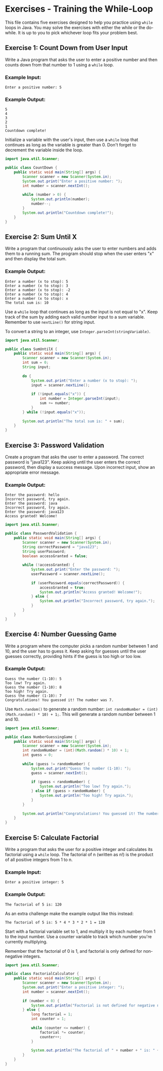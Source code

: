 # Exercises - Training the While-Loop

This file contains five exercises designed to help you practice using `while` loops in Java. You may solve the exercises with either the while or the do-while. It is up to you to pick whichever loop fits your problem best.

## Exercise 1: Count Down from User Input
Write a Java program that asks the user to enter a positive number and then counts down from that number to 1 using a `while` loop.

### Example Input:
```
Enter a positive number: 5
```

### Example Output:
```
5
4
3
2
1
Countdown complete!
```

<hint title="Hint 1">

Initialize a variable with the user's input, then use a `while` loop that continues as long as the variable is greater than 0. Don't forget to decrement the variable inside the loop.

</hint>

<hint title="Solution">

```java
import java.util.Scanner;

public class CountDown {
    public static void main(String[] args) {
        Scanner scanner = new Scanner(System.in);
        System.out.print("Enter a positive number: ");
        int number = scanner.nextInt();
        
        while (number > 0) {
            System.out.println(number);
            number--;
        }
        System.out.println("Countdown complete!");
    }
}
```

</hint>

## Exercise 2: Sum Until X
Write a program that continuously asks the user to enter numbers and adds them to a running sum. The program should stop when the user enters "x" and then display the total sum.

### Example Output:
```
Enter a number (x to stop): 5
Enter a number (x to stop): 3
Enter a number (x to stop): -2
Enter a number (x to stop): 4
Enter a number (x to stop): x
The total sum is: 10
```

<hint title="Hint 1">

Use a `while` loop that continues as long as the input is not equal to "x". Keep track of the sum by adding each valid number input to a sum variable. Remember to use `nextLine()` for string input.

</hint>

<hint title="Hint 2">

To convert a string to an integer, use `Integer.parseInt(stringVariable)`.

</hint>

<hint title="Solution">

```java
import java.util.Scanner;

public class SumUntilX {
    public static void main(String[] args) {
        Scanner scanner = new Scanner(System.in);
        int sum = 0;
        String input;
        
        do {
            System.out.print("Enter a number (x to stop): ");
            input = scanner.nextLine();
            
            if (!input.equals("x")) {
                int number = Integer.parseInt(input);
                sum += number;
            }
        } while (!input.equals("x"));
        
        System.out.println("The total sum is: " + sum);
    }
}
```

</hint>

## Exercise 3: Password Validation
Create a program that asks the user to enter a password. The correct password is "java123". Keep asking until the user enters the correct password, then display a success message. Upon incorrect input, show an appropriate error message.

### Example Output:
```
Enter the password: hello
Incorrect password, try again.
Enter the password: java
Incorrect password, try again.
Enter the password: java123
Access granted! Welcome!
```

<hint title="Solution">

```java
import java.util.Scanner;

public class PasswordValidation {
    public static void main(String[] args) {
        Scanner scanner = new Scanner(System.in);
        String correctPassword = "java123";
        String userPassword;
        boolean accessGranted = false;
        
        while (!accessGranted) {
            System.out.print("Enter the password: ");
            userPassword = scanner.nextLine();
            
            if (userPassword.equals(correctPassword)) {
                accessGranted = true;
                System.out.println("Access granted! Welcome!");
            } else {
                System.out.println("Incorrect password, try again.");
            }
        }
    }
}
```

</hint>

## Exercise 4: Number Guessing Game
Write a program where the computer picks a random number between 1 and 10, and the user has to guess it. Keep asking for guesses until the user guesses correctly, providing hints if the guess is too high or too low.

### Example Output:
```
Guess the number (1-10): 5
Too low! Try again.
Guess the number (1-10): 8
Too high! Try again.
Guess the number (1-10): 7
Congratulations! You guessed it! The number was 7.
```

<hint title="Hint 1">

Use `Math.random()` to generate a random number: `int randomNumber = (int)(Math.random() * 10) + 1;`. This will generate a random number between 1 and 10.

</hint>

<hint title="Solution">

```java
import java.util.Scanner;

public class NumberGuessingGame {
    public static void main(String[] args) {
        Scanner scanner = new Scanner(System.in);
        int randomNumber = (int)(Math.random() * 10) + 1;
        int guess = 0;
        
        while (guess != randomNumber) {
            System.out.print("Guess the number (1-10): ");
            guess = scanner.nextInt();
            
            if (guess < randomNumber) {
                System.out.println("Too low! Try again.");
            } else if (guess > randomNumber) {
                System.out.println("Too high! Try again.");
            }
        }
        
        System.out.println("Congratulations! You guessed it! The number was " + randomNumber + ".");
    }
}
```

</hint>

## Exercise 5: Calculate Factorial
Write a program that asks the user for a positive integer and calculates its factorial using a `while` loop. The factorial of n (written as n!) is the product of all positive integers from 1 to n.

### Example Input:
```
Enter a positive integer: 5
```

### Example Output:
```
The factorial of 5 is: 120
```

As an extra challenge make the example output like this instead:

```
The factorial of 5 is: 5 * 4 * 3 * 2 * 1 = 120
```

<hint title="Hint 1">

Start with a factorial variable set to 1, and multiply it by each number from 1 to the input number. Use a counter variable to track which number you're currently multiplying.

</hint>

<hint title="Hint 2">

Remember that the factorial of 0 is 1, and factorial is only defined for non-negative integers.

</hint>

<hint title="Solution">

```java
import java.util.Scanner;

public class FactorialCalculator {
    public static void main(String[] args) {
        Scanner scanner = new Scanner(System.in);
        System.out.print("Enter a positive integer: ");
        int number = scanner.nextInt();
        
        if (number < 0) {
            System.out.println("Factorial is not defined for negative numbers.");
        } else {
            long factorial = 1;
            int counter = 1;
            
            while (counter <= number) {
                factorial *= counter;
                counter++;
            }
            
            System.out.println("The factorial of " + number + " is: " + factorial);
        }
    }
}
```

</hint>